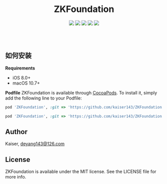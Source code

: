 <h1 align="center">
ZKFoundation
</h1>
<p align="center">
<img src="https://img.shields.io/cocoapods/v/ZKFoundation.svg?style=flat" />
<img src="https://img.shields.io/badge/supporting-objectiveC-yellow.svg" />
<img src="https://img.shields.io/badge/license-MIT-brightgreen.svg" />
<img src="https://img.shields.io/cocoapods/p/ZKFoundation.svg?style=flat" />
<img src="https://img.shields.io/badge/support-iOS 8.0+ -blue.svg?style=flat" />
</p>
<br>
<br>

## 如何安装
__Requirements__
* iOS 8.0+
* macOS 10.7+

__Podfile__
ZKFoundation is available through [CocoaPods](https://cocoapods.org). To install
it, simply add the following line to your Podfile:

```ruby
pod 'ZKFoundation', :git => 'https://github.com/kaiser143/ZKFoundation.git', :tag => '0.1.1'

pod 'ZKFoundation', :git => 'https://github.com/kaiser143/ZKFoundation.git', :commit => 'xxxx'
```

## Author

Kaiser, deyang143@126.com

## License

ZKFoundation is available under the MIT license. See the LICENSE file for more info.
